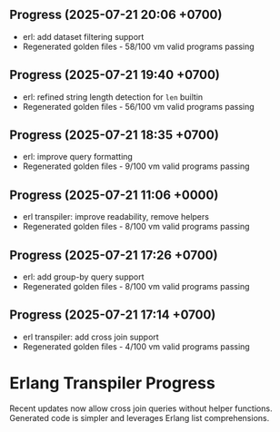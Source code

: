 ## Progress (2025-07-21 20:06 +0700)
- erl: add dataset filtering support
- Regenerated golden files - 58/100 vm valid programs passing

## Progress (2025-07-21 19:40 +0700)
- erl: refined string length detection for `len` builtin
- Regenerated golden files - 56/100 vm valid programs passing

## Progress (2025-07-21 18:35 +0700)
- erl: improve query formatting
- Regenerated golden files - 9/100 vm valid programs passing

## Progress (2025-07-21 11:06 +0000)
- erl transpiler: improve readability, remove helpers
- Regenerated golden files - 8/100 vm valid programs passing

## Progress (2025-07-21 17:26 +0700)
- erl: add group-by query support
- Regenerated golden files - 8/100 vm valid programs passing

## Progress (2025-07-21 17:14 +0700)
- erl transpiler: add cross join support
- Regenerated golden files - 4/100 vm valid programs passing

# Erlang Transpiler Progress

Recent updates now allow cross join queries without helper functions. Generated code is simpler and leverages Erlang list comprehensions.